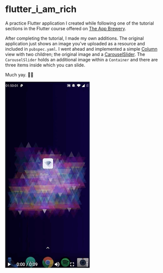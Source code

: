 # flutter_i_am_rich

A practice Flutter application I created while following one of the tutorial sections in the Flutter course offered on [The App Brewery](https://www.appbrewery.co/p/flutter-development-bootcamp-with-dart).

After completing the tutorial, I made my own additions. The original application just shows an image you've uploaded as a resource and included in `pubspec.yaml`. 
I went ahead and implemented a simple [Column](https://api.flutter.dev/flutter/widgets/Column-class.html) view with two children; the original image and a [CarouselSlider](https://pub.dev/packages/carousel_slider). The `CarouselSlider` holds an additional image
within a `Container` and there are three items inside which you can slide.

Much yay. 🙌🏼

<img src="i_am_rich.gif"/>
